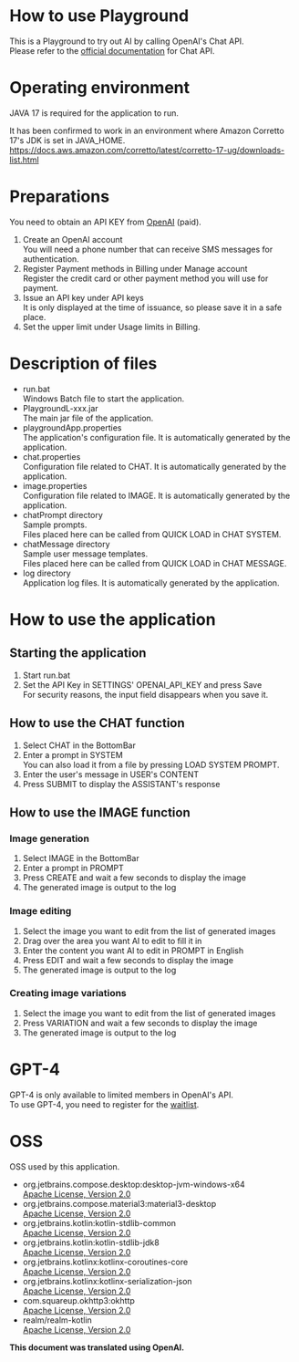 How to use Playground
===
This is a Playground to try out AI by calling OpenAI's Chat API.  
Please refer to the [official documentation](https://platform.openai.com/docs/guides/chat) for Chat API.

# Operating environment
JAVA 17 is required for the application to run.

It has been confirmed to work in an environment where Amazon Corretto 17's JDK is set in JAVA_HOME.  
https://docs.aws.amazon.com/corretto/latest/corretto-17-ug/downloads-list.html

# Preparations
You need to obtain an API KEY from [OpenAI](https://openai.com/) (paid).
1. Create an OpenAI account  
   You will need a phone number that can receive SMS messages for authentication.
2. Register Payment methods in Billing under Manage account  
   Register the credit card or other payment method you will use for payment.
3. Issue an API key under API keys  
   It is only displayed at the time of issuance, so please save it in a safe place.
4. Set the upper limit under Usage limits in Billing.

# Description of files
- run.bat  
  Windows Batch file to start the application.
- PlaygroundL-xxx.jar  
  The main jar file of the application.
- playgroundApp.properties  
  The application's configuration file. It is automatically generated by the application.
- chat.properties  
  Configuration file related to CHAT. It is automatically generated by the application.
- image.properties  
  Configuration file related to IMAGE. It is automatically generated by the application.
- chatPrompt directory  
  Sample prompts.  
  Files placed here can be called from QUICK LOAD in CHAT SYSTEM.
- chatMessage directory  
  Sample user message templates.  
  Files placed here can be called from QUICK LOAD in CHAT MESSAGE.
- log directory  
  Application log files. It is automatically generated by the application.

# How to use the application

## Starting the application
1. Start run.bat
2. Set the API Key in SETTINGS' OPENAI_API_KEY and press Save  
   For security reasons, the input field disappears when you save it.

## How to use the CHAT function
1. Select CHAT in the BottomBar
2. Enter a prompt in SYSTEM  
   You can also load it from a file by pressing LOAD SYSTEM PROMPT.
3. Enter the user's message in USER's CONTENT
4. Press SUBMIT to display the ASSISTANT's response

## How to use the IMAGE function

### Image generation
1. Select IMAGE in the BottomBar
2. Enter a prompt in PROMPT
3. Press CREATE and wait a few seconds to display the image
4. The generated image is output to the log

### Image editing
1. Select the image you want to edit from the list of generated images
2. Drag over the area you want AI to edit to fill it in
3. Enter the content you want AI to edit in PROMPT in English
4. Press EDIT and wait a few seconds to display the image
5. The generated image is output to the log

### Creating image variations
1. Select the image you want to edit from the list of generated images
2. Press VARIATION and wait a few seconds to display the image
3. The generated image is output to the log

# GPT-4
GPT-4 is only available to limited members in OpenAI's API.  
To use GPT-4, you need to register for the [waitlist](https://openai.com/waitlist/gpt-4-api).

# OSS
OSS used by this application.

- org.jetbrains.compose.desktop:desktop-jvm-windows-x64  
  [Apache License, Version 2.0](http://www.apache.org/licenses/LICENSE-2.0.txt)
- org.jetbrains.compose.material3:material3-desktop  
  [Apache License, Version 2.0](http://www.apache.org/licenses/LICENSE-2.0.txt)
- org.jetbrains.kotlin:kotlin-stdlib-common  
  [Apache License, Version 2.0](http://www.apache.org/licenses/LICENSE-2.0.txt)
- org.jetbrains.kotlin:kotlin-stdlib-jdk8  
  [Apache License, Version 2.0](http://www.apache.org/licenses/LICENSE-2.0.txt)
- org.jetbrains.kotlinx:kotlinx-coroutines-core  
  [Apache License, Version 2.0](http://www.apache.org/licenses/LICENSE-2.0.txt)
- org.jetbrains.kotlinx:kotlinx-serialization-json  
  [Apache License, Version 2.0](http://www.apache.org/licenses/LICENSE-2.0.txt)
- com.squareup.okhttp3:okhttp  
  [Apache License, Version 2.0](http://www.apache.org/licenses/LICENSE-2.0.txt)
- realm/realm-kotlin  
  [Apache License, Version 2.0](http://www.apache.org/licenses/LICENSE-2.0.txt)

**This document was translated using OpenAI.**